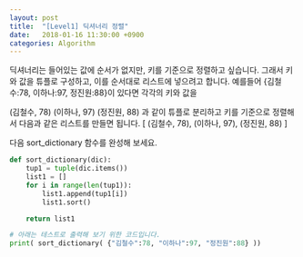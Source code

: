 ```yaml
---
layout: post
title:  "[Level1] 딕셔너리 정렬"
date:   2018-01-16 11:30:00 +0900
categories: Algorithm
---
```


딕셔너리는 들어있는 값에 순서가 없지만, 키를 기준으로 정렬하고 싶습니다. 그래서 키와 값을 튜플로 구성하고, 이를 순서대로 리스트에 넣으려고 합니다.
예를들어 {김철수:78, 이하나:97, 정진원:88}이 있다면 각각의 키와 값을

(김철수, 78)
(이하나, 97)
(정진원, 88)
과 같이 튜플로 분리하고 키를 기준으로 정렬해서 다음과 같은 리스트를 만들면 됩니다.
[ (김철수, 78), (이하나, 97), (정진원, 88) ]

다음 sort_dictionary 함수를 완성해 보세요.


```python
def sort_dictionary(dic):
    tup1 = tuple(dic.items())
    list1 = []
    for i in range(len(tup1)):
        list1.append(tup1[i])
        list1.sort()

    return list1

# 아래는 테스트로 출력해 보기 위한 코드입니다.
print( sort_dictionary( {"김철수":78, "이하나":97, "정진원":88} ))
```
